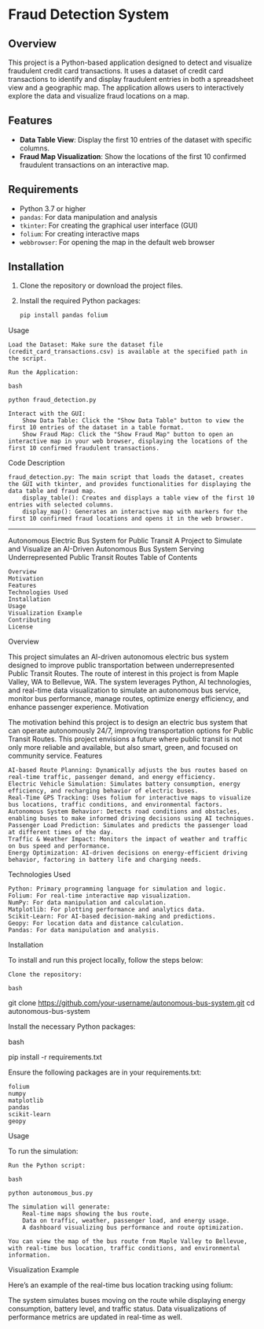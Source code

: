 # Fraud Detection System

## Overview

This project is a Python-based application designed to detect and visualize fraudulent credit card transactions. It uses a dataset of credit card transactions to identify and display fraudulent entries in both a spreadsheet view and a geographic map. The application allows users to interactively explore the data and visualize fraud locations on a map.

## Features

- **Data Table View**: Display the first 10 entries of the dataset with specific columns.
- **Fraud Map Visualization**: Show the locations of the first 10 confirmed fraudulent transactions on an interactive map.

## Requirements

- Python 3.7 or higher
- `pandas`: For data manipulation and analysis
- `tkinter`: For creating the graphical user interface (GUI)
- `folium`: For creating interactive maps
- `webbrowser`: For opening the map in the default web browser

## Installation

1. Clone the repository or download the project files.
2. Install the required Python packages:

   ```bash
   pip install pandas folium

Usage

    Load the Dataset: Make sure the dataset file (credit_card_transactions.csv) is available at the specified path in the script.

    Run the Application:

    bash

    python fraud_detection.py

    Interact with the GUI:
        Show Data Table: Click the "Show Data Table" button to view the first 10 entries of the dataset in a table format.
        Show Fraud Map: Click the "Show Fraud Map" button to open an interactive map in your web browser, displaying the locations of the first 10 confirmed fraudulent transactions.

Code Description

    fraud_detection.py: The main script that loads the dataset, creates the GUI with tkinter, and provides functionalities for displaying the data table and fraud map.
        display_table(): Creates and displays a table view of the first 10 entries with selected columns.
        display_map(): Generates an interactive map with markers for the first 10 confirmed fraud locations and opens it in the web browser.

-----------------------------------------------------------------------------------------------------------------------

Autonomous Electric Bus System for Public Transit
A Project to Simulate and Visualize an AI-Driven Autonomous Bus System Serving Underrepresented Public Transit Routes
Table of Contents

    Overview
    Motivation
    Features
    Technologies Used
    Installation
    Usage
    Visualization Example
    Contributing
    License

Overview

This project simulates an AI-driven autonomous electric bus system designed to improve public transportation between underrepresented Public Transit Routes. The route of interest in this project is from Maple Valley, WA to Bellevue, WA. The system leverages Python, AI technologies, and real-time data visualization to simulate an autonomous bus service, monitor bus performance, manage routes, optimize energy efficiency, and enhance passenger experience.
Motivation

The motivation behind this project is to design an electric bus system that can operate autonomously 24/7, improving transportation options for Public Transit Routes. This project envisions a future where public transit is not only more reliable and available, but also smart, green, and focused on community service.
Features

    AI-based Route Planning: Dynamically adjusts the bus routes based on real-time traffic, passenger demand, and energy efficiency.
    Electric Vehicle Simulation: Simulates battery consumption, energy efficiency, and recharging behavior of electric buses.
    Real-Time GPS Tracking: Uses folium for interactive maps to visualize bus locations, traffic conditions, and environmental factors.
    Autonomous System Behavior: Detects road conditions and obstacles, enabling buses to make informed driving decisions using AI techniques.
    Passenger Load Prediction: Simulates and predicts the passenger load at different times of the day.
    Traffic & Weather Impact: Monitors the impact of weather and traffic on bus speed and performance.
    Energy Optimization: AI-driven decisions on energy-efficient driving behavior, factoring in battery life and charging needs.

Technologies Used

    Python: Primary programming language for simulation and logic.
    Folium: For real-time interactive map visualization.
    NumPy: For data manipulation and calculation.
    Matplotlib: For plotting performance and analytics data.
    Scikit-Learn: For AI-based decision-making and predictions.
    Geopy: For location data and distance calculation.
    Pandas: For data manipulation and analysis.

Installation

To install and run this project locally, follow the steps below:

    Clone the repository:

    bash

git clone https://github.com/your-username/autonomous-bus-system.git
cd autonomous-bus-system

Install the necessary Python packages:

bash

pip install -r requirements.txt

Ensure the following packages are in your requirements.txt:

    folium
    numpy
    matplotlib
    pandas
    scikit-learn
    geopy

Usage

To run the simulation:

    Run the Python script:

    bash

    python autonomous_bus.py

    The simulation will generate:
        Real-time maps showing the bus route.
        Data on traffic, weather, passenger load, and energy usage.
        A dashboard visualizing bus performance and route optimization.

    You can view the map of the bus route from Maple Valley to Bellevue, with real-time bus location, traffic conditions, and environmental information.

Visualization Example

Here’s an example of the real-time bus location tracking using folium:

The system simulates buses moving on the route while displaying energy consumption, battery level, and traffic status. Data visualizations of performance metrics are updated in real-time as well.
